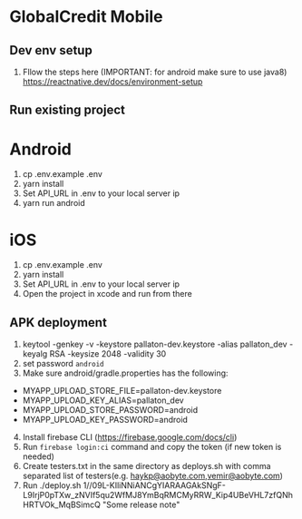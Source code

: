 # GlobalCredit Mobile

## Dev env setup
1. Fllow the steps here (IMPORTANT: for android make sure to use java8)
https://reactnative.dev/docs/environment-setup

## Run existing project

# Android
1. cp .env.example .env
2. yarn install
3. Set API_URL in .env to your local server ip
4. yarn run android

# iOS
1. cp .env.example .env
2. yarn install
3. Set API_URL in .env to your local server ip
4. Open the project in xcode and run from there

## APK deployment
1. keytool -genkey -v -keystore pallaton-dev.keystore -alias pallaton_dev -keyalg RSA -keysize 2048 -validity 30
2. set password ```android```
3. Make sure android/gradle.properties has the following:
- MYAPP_UPLOAD_STORE_FILE=pallaton-dev.keystore
- MYAPP_UPLOAD_KEY_ALIAS=pallaton_dev
- MYAPP_UPLOAD_STORE_PASSWORD=android
- MYAPP_UPLOAD_KEY_PASSWORD=android
4. Install firebase CLI (https://firebase.google.com/docs/cli)
5. Run `firebase login:ci` command and copy the token (if new token is needed)
6. Create testers.txt in the same directory as deploys.sh with comma separated list of testers(e.g. haykp@aobyte.com,vemir@aobyte.com)
7. Run ./deploy.sh 1//09L-KIliNNiANCgYIARAAGAkSNgF-L9IrjP0pTXw_zNVIf5qu2WfMJ8YmBqRMCMyRRW_Kip4UBeVHL7zfQNhHRTVOk_MqBSimcQ "Some release note"
